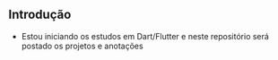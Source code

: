 ## Introdução

- Estou iniciando os estudos em Dart/Flutter e neste repositório será postado os projetos e anotações
